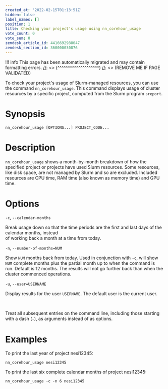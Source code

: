 ```yaml
---
created_at: '2022-02-15T01:13:51Z'
hidden: false
label_names: []
position: 1
title: Checking your project's usage using nn_corehour_usage
vote_count: 0
vote_sum: 0
zendesk_article_id: 4416692988047
zendesk_section_id: 360000030876
---
```




[//]: <> (REMOVE ME IF PAGE VALIDATED)
[//]: <> (vvvvvvvvvvvvvvvvvvvv)
!!! info
    This page has been automatically migrated and may contain formatting errors.
[//]: <> (^^^^^^^^^^^^^^^^^^^^)
[//]: <> (REMOVE ME IF PAGE VALIDATED)

To check your project's usage of Slurm-managed resources, you can use
the command `nn_corehour_usage`. This command displays usage of cluster
resources by a specific project, computed from the Slurm program
`sreport`.

# Synopsis

``` sl
nn_corehour_usage [OPTIONS...] PROJECT_CODE...
```

# Description

`nn_corehour_usage` shows a month-by-month breakdown of how the
specified project or projects have used Slurm resources. Some resources,
like disk space, are not managed by Slurm and so are excluded. Included
resources are CPU time, RAM time (also known as memory time) and GPU
time.

# Options

`-c`, `--calendar-months`

Break usage down so that the time periods are the first and last days of
the calendar months, instead  
of working back a month at a time from today.

`-n`, `--number-of-months=NUM`

Show `NUM` months back from today. Used in conjunction with `-c`, will
show `NUM` complete months plus the partial month up to when the command
is run. Default is 12 months. The results will not go further back than
when the cluster commenced operations.

`-u`, `--user=USERNAME`

Display results for the user `USERNAME`. The default user is the current
user.

 

Treat all subsequent entries on the command line, including those
starting with a dash (`-`), as arguments instead of as options.

# Examples

To print the last year of project nesi12345:

``` sl
nn_corehour_usage nesi12345
```

To print the last six complete calendar months of project nesi12345:

``` sl
nn_corehour_usage -c -n 6 nesi12345
```

